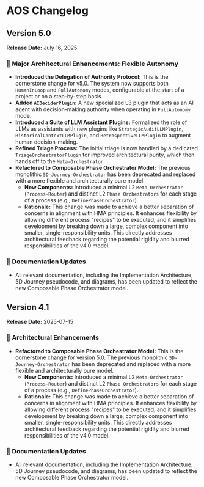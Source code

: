 # AOS Changelog

## Version 5.0

**Release Date:** July 16, 2025

### 🚀 Major Architectural Enhancements: Flexible Autonomy
*   **Introduced the Delegation of Authority Protocol:** This is the cornerstone change for v5.0. The system now supports both `HumanInLoop` and `FullAutonomy` modes, configurable at the start of a project or on a step-by-step basis.
*   **Added `AIDeciderPlugin`:** A new specialized L3 plugin that acts as an AI agent with decision-making authority when operating in `FullAutonomy` mode.
*   **Introduced a Suite of LLM Assistant Plugins:** Formalized the role of LLMs as assistants with new plugins like `StrategicAuditLLMPlugin`, `HistoricalContextLLMPlugin`, and `RetrospectiveLLMPlugin` to augment human decision-making.
*   **Refined Triage Process:** The initial triage is now handled by a dedicated `TriageOrchestratorPlugin` for improved architectural purity, which then hands off to the `Meta-Orchestrator`.
*   **Refactored to Composable Phase Orchestrator Model:** The previous monolithic `5D-Journey-Orchestrator` has been deprecated and replaced with a more flexible and architecturally pure model.
    *   **New Components:** Introduced a minimal L2 `Meta-Orchestrator` (`Process-Router`) and distinct L2 `Phase Orchestrators` for each stage of a process (e.g., `DefinePhaseOrchestrator`).
    *   **Rationale:** This change was made to achieve a better separation of concerns in alignment with HMA principles. It enhances flexibility by allowing different process "recipes" to be executed, and it simplifies development by breaking down a large, complex component into smaller, single-responsibility units. This directly addresses architectural feedback regarding the potential rigidity and blurred responsibilities of the v4.0 model.

### 📝 Documentation Updates
*   All relevant documentation, including the Implementation Architecture, 5D Journey pseudocode, and diagrams, has been updated to reflect the new Composable Phase Orchestrator model.

## Version 4.1

**Release Date:** 2025-07-15

### 🚀 Architectural Enhancements

*   **Refactored to Composable Phase Orchestrator Model:** This is the cornerstone change for version 5.0. The previous monolithic `5D-Journey-Orchestrator` has been deprecated and replaced with a more flexible and architecturally pure model.
    *   **New Components:** Introduced a minimal L2 `Meta-Orchestrator` (`Process-Router`) and distinct L2 `Phase Orchestrators` for each stage of a process (e.g., `DefinePhaseOrchestrator`).
    *   **Rationale:** This change was made to achieve a better separation of concerns in alignment with HMA principles. It enhances flexibility by allowing different process "recipes" to be executed, and it simplifies development by breaking down a large, complex component into smaller, single-responsibility units. This directly addresses architectural feedback regarding the potential rigidity and blurred responsibilities of the v4.0 model.

### 📝 Documentation Updates

*   All relevant documentation, including the Implementation Architecture, 5D Journey pseudocode, and diagrams, has been updated to reflect the new Composable Phase Orchestrator model. 
